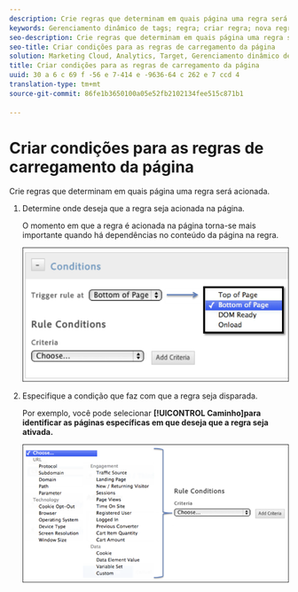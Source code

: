 ```yaml
---
description: Crie regras que determinam em quais página uma regra será acionada.
keywords: Gerenciamento dinâmico de tags; regra; criar regra; nova regra; regra de carregamento de página
seo-description: Crie regras que determinam em quais página uma regra será acionada.
seo-title: Criar condições para as regras de carregamento da página
solution: Marketing Cloud, Analytics, Target, Gerenciamento dinâmico de tags
title: Criar condições para as regras de carregamento da página
uuid: 30 a 6 c 69 f -56 e 7-414 e -9636-64 c 262 e 7 ccd 4
translation-type: tm+mt
source-git-commit: 86fe1b3650100a05e52fb2102134fee515c871b1

---
```



# Criar condições para as regras de carregamento da página

Crie regras que determinam em quais página uma regra será acionada.

1. Determine onde deseja que a regra seja acionada na página.

   O momento em que a regra é acionada na página torna-se mais importante quando há dependências no conteúdo da página na regra.

   ![](assets/conditions-page-load-rules1.png)

1. Especifique a condição que faz com que a regra seja disparada.

   Por exemplo, você pode selecionar **[!UICONTROL Caminho]para identificar as páginas específicas em que deseja que a regra seja ativada.**

   ![](assets/conditions-page-load-rules2.png)

